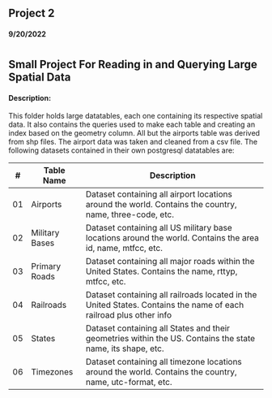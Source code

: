 ## Project 2
#### 9/20/2022
# 
## Small Project For Reading in and Querying Large Spatial Data
#### Description: 

This folder holds large datatables, each one containing its respective spatial data. It also contains the queries used to make each table and creating an index based
on the geometry column. All but the airports table was derived from shp files. The airport data was taken and cleaned from a csv file. The following datasets contained in their own postgresql datatables are:

|   #   | Table Name | Description |
| :---: | ----------- | ---------------------- |
|  01  | Airports |Dataset containing all airport locations around the world. Contains the country, name, three-code, etc. |
|  02  | Military Bases |Dataset containing all US military base locations around the world. Contains the area id, name, mtfcc, etc. |
|  03  | Primary Roads |Dataset containing all major roads within the United States. Contains the name, rttyp, mtfcc, etc. |
|  04  | Railroads |Dataset containing all railroads located in the United States. Contains the name of each railroad plus other info |
|  05  | States |Dataset containing all States and their geometries within the US. Contains the state name, its shape, etc. |
|  06  | Timezones |Dataset containing all timezone locations around the world. Contains the country, name, utc-format, etc. |

